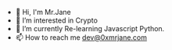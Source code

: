 - 👋 Hi, I'm Mr.Jane 
- 👀 I’m interested in Crypto
- 🌱 I’m currently Re-learning Javascript Python.
- 📫 How to reach me dev@0xmrjane.com

<!---
anatsrii/anatsrii is a ✨ special ✨ repository because its `README.md` (this file) appears on your GitHub profile.
You can click the Preview link to take a look at your changes.
--->
